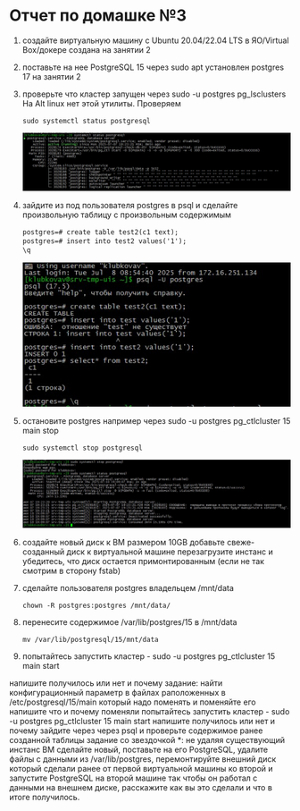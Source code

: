 # Отчет по домашке №3

1. создайте виртуальную машину c Ubuntu 20.04/22.04 LTS в ЯО/Virtual Box/докере
    создана на занятии 2
1. поставьте на нее PostgreSQL 15 через sudo apt
    установлен postgres 17 на занятии 2
1. проверьте что кластер запущен через sudo -u postgres pg_lsclusters
    На Alt linux нет этой утилиты. Проверяем
    ```
    sudo systemctl status postgresql
    ```
    ![pg](/img/3/1.jpg)

1. зайдите из под пользователя postgres в psql и сделайте произвольную таблицу с произвольным содержимым
    ```
    postgres=# create table test2(c1 text);
    postgres=# insert into test2 values('1');
    \q
    ```
    ![pg](/img/3/2.jpg)

1. остановите postgres например через sudo -u postgres pg_ctlcluster 15 main stop
    ```
    sudo systemctl stop postgresql
    ```
    ![pg](/img/3/3.jpg)
    
1. создайте новый диск к ВМ размером 10GB добавьте свеже-созданный диск к виртуальной машине перезагрузите инстанс и убедитесь, что диск остается примонтированным (если не так смотрим в сторону fstab)

1. сделайте пользователя postgres владельцем /mnt/data 
    ```
    chown -R postgres:postgres /mnt/data/
    ```

1. перенесите содержимое /var/lib/postgres/15 в /mnt/data 

    ```
    mv /var/lib/postgresql/15/mnt/data
    ```
1. попытайтесь запустить кластер - sudo -u postgres pg_ctlcluster 15 main start

напишите получилось или нет и почему
задание: найти конфигурационный параметр в файлах раположенных в /etc/postgresql/15/main который надо поменять и поменяйте его
напишите что и почему поменяли
попытайтесь запустить кластер - sudo -u postgres pg_ctlcluster 15 main start
напишите получилось или нет и почему
зайдите через через psql и проверьте содержимое ранее созданной таблицы
задание со звездочкой *: не удаляя существующий инстанс ВМ сделайте новый, поставьте на его PostgreSQL, удалите файлы с данными из /var/lib/postgres, перемонтируйте внешний диск который сделали ранее от первой виртуальной машины ко второй и запустите PostgreSQL на второй машине так чтобы он работал с данными на внешнем диске, расскажите как вы это сделали и что в итоге получилось.